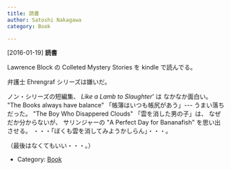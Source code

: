 ```yaml
---
title: 読書
author: Satoshi Nakagawa
category: Book

---
```


[2016-01-19] **読書** 

 Lawrence Block の
Colleted Mystery Stories
を kindle で読んでる。

 弁護士 Ehrengraf シリーズは嫌いだ。

 ノン・シリーズの短編集、
_Like a Lamb to Slaughter_' は
なかなか面白い。
"The Books always have balance"
「帳簿はいつも帳尻があう」---
うまい落ちだった。
"The Boy Who Disappered Clouds"
「雲を消した男の子」は、
なぜだか分からないが、
サリンジャーの "A Perfect Day for 
Bananafish" を思い出させる。
・・・「ぼくも雲を消してみようかしらん」・・・。

 （最後はなくてもいい・・・。）

- Category: [Book](https://merapano.github.io/categories.html#Book)

